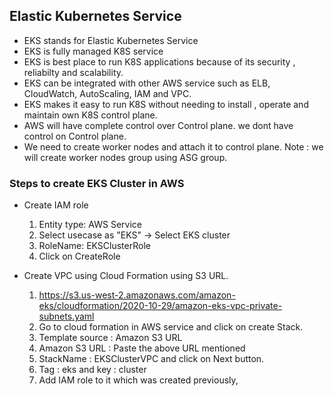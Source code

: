 ## Elastic Kubernetes Service

- EKS stands for Elastic Kubernetes Service
- EKS is fully managed K8S service
- EKS is best place to run K8S applications because of its security , reliabilty and scalability.
- EKS can be integrated with other AWS service such as ELB, CloudWatch, AutoScaling, IAM and VPC.
- EKS makes it easy to run K8S without needing to install , operate and maintain own K8S control plane.
- AWS will have complete control over Control plane. we dont have control on Control plane.
- We need to create worker nodes and attach it to control plane.
Note : we will create worker nodes group using ASG group.

### Steps to create EKS Cluster in AWS

- Create IAM role <br>
   1.   Entity type: AWS Service <br> 
   2.   Select usecase as "EKS" -> Select EKS cluster <br>
   2.   RoleName: EKSClusterRole <br>
   2.   Click on CreateRole
 
- Create VPC using Cloud Formation using S3 URL.
   1.   https://s3.us-west-2.amazonaws.com/amazon-eks/cloudformation/2020-10-29/amazon-eks-vpc-private-subnets.yaml
   2.   Go to cloud formation in AWS service and click on create Stack.
   3.   Template source : Amazon S3 URL
   4.   Amazon S3 URL : Paste the above URL mentioned
   5.   StackName : EKSClusterVPC and click on Next button.
   6.   Tag : eks and key : cluster
   7.   Add IAM role to it which was created previously,
